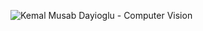 ![Kemal Musab Dayioglu - Computer Vision](https://github.com/kemda2/Kaggle-Courses/assets/19648132/b6271b88-633f-44fe-95b9-e1beac523be7)

